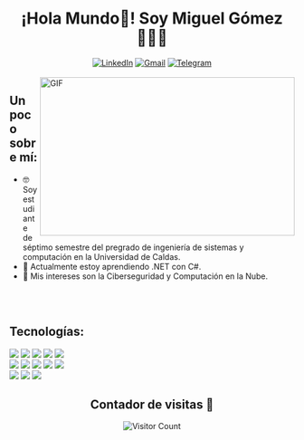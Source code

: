 <div align="center" width="300">
   <h1 align="center">¡Hola Mundo👋! Soy Miguel Gómez 👨🏼‍💻</h1>
   <a  href="https://www.linkedin.com/in/miguel-angel-gomez-sanchez-b467bb215" target="_blank"><img src="https://img.shields.io/badge/LinkedIn-%230077B5.svg?&style=flat-square&logo=linkedin&logoColor=white" alt="LinkedIn"></a> <a href="mailto:ingmiguelangelgosan@gmail.com" target="_blank"><img src="https://img.shields.io/badge/Gmail-%23EA4335?style=flat-square&logo=gmail&logoColor=white" alt="Gmail"></a> <a href="https://t.me/IngMiguelAngelGomez" target="_blank"><img src="https://img.shields.io/badge/Telegram-%2326A5E4?style=flat-square&logo=telegram&logoColor=white" alt="Telegram"></a>
</div>
</br>

 <img align="right" alt="GIF" src="https://media.giphy.com/media/qgQUggAC3Pfv687qPC/giphy.gif" width="450px" height="280px" />

## Un poco sobre mí:

- 🤓 Soy estudiante de séptimo semestre del pregrado de ingeniería de sistemas y computación en la Universidad de Caldas.
- 🧠 Actualmente estoy aprendiendo .NET con C#.
- 🤔 Mis intereses son la Ciberseguridad y Computación en la Nube.
</br>
</br>

## Tecnologías:
<img src="https://img.shields.io/badge/Python-%23F5F5F5?style=for-the-badge&logo=Python&logoColor=%233776AB"> <img src ="https://img.shields.io/badge/C%23-%23F5F5F5?style=for-the-badge&logo=csharp&logoColor=%237B68EE"> <img src ="https://img.shields.io/badge/Golang-%23F5F5F5?style=for-the-badge&logo=Go&logoColor=%2300ADD8"> <img src ="https://img.shields.io/badge/MICROSOFT_SQL_SERVER-%23F5F5F5?style=for-the-badge&logo=microsoftsqlserver&logoColor=%23CC2927"> <img src ="https://img.shields.io/badge/PostgreSQL-%23F5F5F5?style=for-the-badge&logo=postgresql&logoColor=%234169E1">
</br>
<img src ="https://img.shields.io/badge/CORE-%23512BD4?style=for-the-badge&logo=dotnet&logoColor=white">  <img src ="https://img.shields.io/badge/REACT-%23708090?style=for-the-badge&logo=react&logoColor=%2361DAFB">  <img src ="https://img.shields.io/badge/Tailwind-white?style=for-the-badge&logo=tailwindcss&logoColor=%2306B6D4"> <img src ="https://img.shields.io/badge/BOOTSTRAP-%237952B3?style=for-the-badge&logo=bootstrap&logoColor=white"> <img src ="https://img.shields.io/badge/LATEX-%23F5F5F5?style=for-the-badge&logo=latex&logoColor=%23008080"> 
</br>
<img src ="https://img.shields.io/badge/HTML-gray?style=for-the-badge&logo=html5&logoColor=%23E34F26"> <img src ="https://img.shields.io/badge/CSS-gray?style=for-the-badge&logo=css3&logoColor=%231572B6"> <img src ="https://img.shields.io/badge/JS-gray?style=for-the-badge&logo=javascript&logoColor=%23F7DF1E"> 

<div align="center" width="300">
<h2 align= "center">Contador de visitas 👀</h2>

![Visitor Count](https://profile-counter.glitch.me/{ingmiguelangelgosan}/count.svg)
</div>

